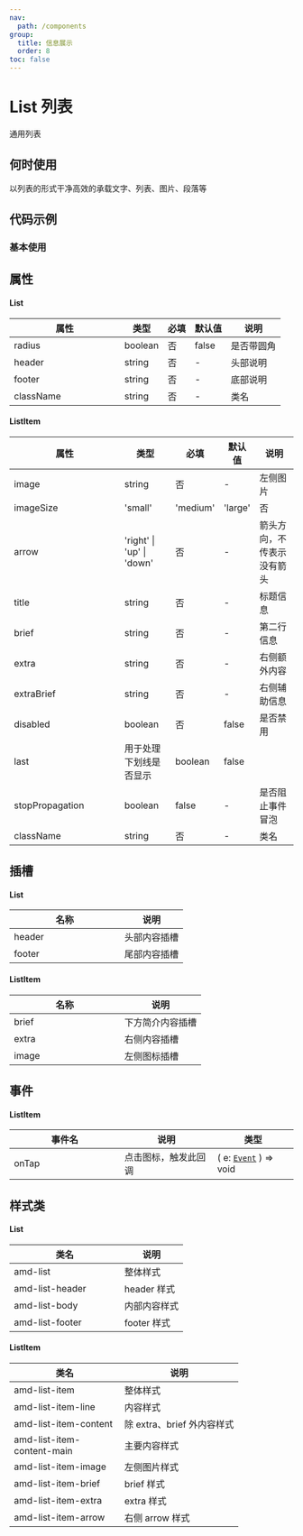 ```yaml
---
nav:
  path: /components
group:
  title: 信息展示
  order: 8
toc: false
---
```


# List 列表
通用列表
## 何时使用
以列表的形式干净高效的承载文字、列表、图片、段落等
## 代码示例
### 基本使用
<code src='../../demo/pages/List'></code>



## 属性

#### List
| 属性 | 类型 | 必填 | 默认值 | 说明 |
| -----|-----|-----|-----|----- |
| radius | boolean | 否 | false | 是否带圆角 |
| header | string | 否 | - | 头部说明 |
| footer | string | 否 | - | 底部说明 |
| className | string | 否 | - | 类名 |

#### ListItem

| 属性 | 类型 | 必填 | 默认值 | 说明 |
| -----|-----|-----|-----|----- |
| image | string | 否 | - | 左侧图片 |
| imageSize |  'small' | 'medium' | 'large' | 否 | 'small' | 左侧图片大小 |
| arrow | 'right' &verbar; 'up' &verbar; 'down' | 否 | - | 箭头方向，不传表示没有箭头 |
| title | string | 否 | - | 标题信息 |
| brief | string | 否 | - | 第二行信息 |
| extra | string | 否 | - | 右侧额外内容 |
| extraBrief | string | 否 | - | 右侧辅助信息 |
| disabled | boolean | 否 | false | 是否禁用 |
| last | 用于处理下划线是否显示	| boolean| false|
| stopPropagation | boolean | false | - | 是否阻止事件冒泡 |
| className | string | 否 | - | 类名 |


## 插槽

#### List
| 名称 | 说明 |
| ----|----|
| header | 头部内容插槽 |
| footer | 尾部内容插槽 |

#### ListItem
| 名称 | 说明 |
| ----|----|
| brief | 下方简介内容插槽 |
| extra | 右侧内容插槽 |
| image | 左侧图标插槽 |

## 事件

#### ListItem
| 事件名 | 说明 | 类型 |
| -----|-----|-----|
| onTap | 点击图标，触发此回调 | ( e: [`Event`](https://opendocs.alipay.com/mini/framework/event-object) ) => void |

## 样式类
#### List
| 类名 | 说明 |
| -----|-----|
| amd-list | 整体样式 |
| amd-list-header | header 样式 |
| amd-list-body | 内部内容样式 |
| amd-list-footer | footer 样式 |

#### ListItem
| 类名 | 说明 |
| -----|-----|
| amd-list-item | 整体样式 |
| amd-list-item-line | 内容样式 |
| amd-list-item-content | 除 extra、brief 外内容样式 |
| amd-list-item-content-main | 主要内容样式 |
| amd-list-item-image | 左侧图片样式 |
| amd-list-item-brief | brief 样式 |
| amd-list-item-extra | extra 样式 |
| amd-list-item-arrow| 右侧 arrow 样式 |

<style> 
table th:first-of-type { width: 180px; } 
.__dumi-default-layout-content article table:first-of-type th:nth-of-type(2)  {
    width: 160px
} 
.__dumi-default-layout-content article table:first-of-type th:nth-of-type(3)  {
    width: 30px
} 
.__dumi-default-layout-content article table:first-of-type th:nth-of-type(4)  {
    width: 50px
} 
.__dumi-default-layout-content article table:nth-of-type(2) th:nth-of-type(2)  {
    width: 140px
} 
.__dumi-default-layout-content article table:nth-of-type(2) th:nth-of-type(3)  {
    width: 30px
} 
.__dumi-default-layout-content article table:nth-of-type(2) th:nth-of-type(4)  {
    width: 50px
} 
</style> 